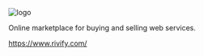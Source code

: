 ![logo](https://user-images.githubusercontent.com/19755484/47321604-471bbe00-d623-11e8-8fbd-624631c5d772.png)

 
Online marketplace for buying and selling web services.

 https://www.rivify.com/
